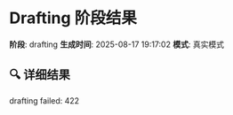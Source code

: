 # Drafting 阶段结果

**阶段**: drafting
**生成时间**: 2025-08-17 19:17:02
**模式**: 真实模式

## 🔍 详细结果

drafting failed: 422
